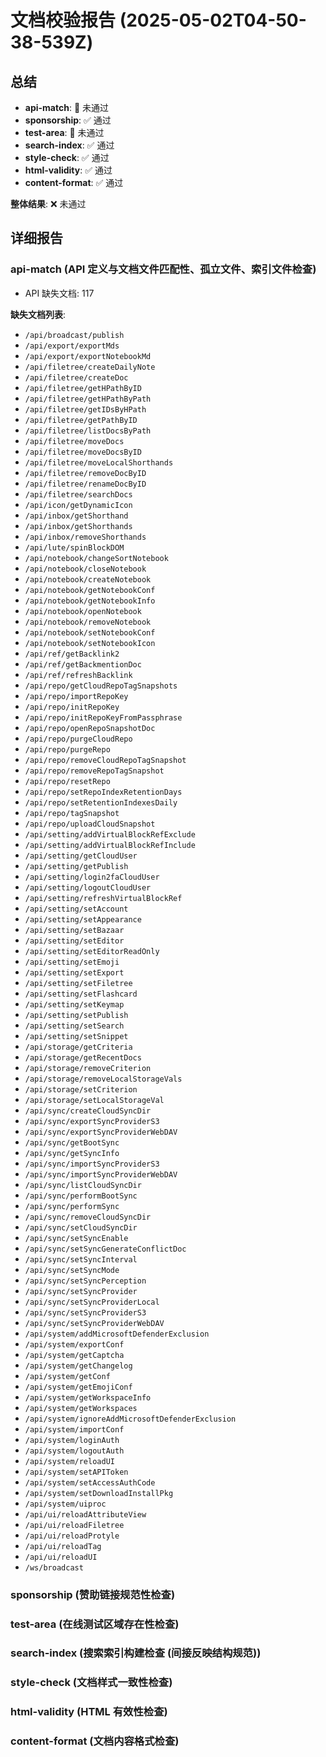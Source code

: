 # 文档校验报告 (2025-05-02T04-50-38-539Z)

## 总结

- **api-match**: 🔴 未通过
- **sponsorship**: ✅ 通过
- **test-area**: 🔴 未通过
- **search-index**: ✅ 通过
- **style-check**: ✅ 通过
- **html-validity**: ✅ 通过
- **content-format**: ✅ 通过

**整体结果**: ❌ 未通过

## 详细报告

### api-match (API 定义与文档文件匹配性、孤立文件、索引文件检查)

- API 缺失文档: 117

**缺失文档列表**:

  - `/api/broadcast/publish`
  - `/api/export/exportMds`
  - `/api/export/exportNotebookMd`
  - `/api/filetree/createDailyNote`
  - `/api/filetree/createDoc`
  - `/api/filetree/getHPathByID`
  - `/api/filetree/getHPathByPath`
  - `/api/filetree/getIDsByHPath`
  - `/api/filetree/getPathByID`
  - `/api/filetree/listDocsByPath`
  - `/api/filetree/moveDocs`
  - `/api/filetree/moveDocsByID`
  - `/api/filetree/moveLocalShorthands`
  - `/api/filetree/removeDocByID`
  - `/api/filetree/renameDocByID`
  - `/api/filetree/searchDocs`
  - `/api/icon/getDynamicIcon`
  - `/api/inbox/getShorthand`
  - `/api/inbox/getShorthands`
  - `/api/inbox/removeShorthands`
  - `/api/lute/spinBlockDOM`
  - `/api/notebook/changeSortNotebook`
  - `/api/notebook/closeNotebook`
  - `/api/notebook/createNotebook`
  - `/api/notebook/getNotebookConf`
  - `/api/notebook/getNotebookInfo`
  - `/api/notebook/openNotebook`
  - `/api/notebook/removeNotebook`
  - `/api/notebook/setNotebookConf`
  - `/api/notebook/setNotebookIcon`
  - `/api/ref/getBacklink2`
  - `/api/ref/getBackmentionDoc`
  - `/api/ref/refreshBacklink`
  - `/api/repo/getCloudRepoTagSnapshots`
  - `/api/repo/importRepoKey`
  - `/api/repo/initRepoKey`
  - `/api/repo/initRepoKeyFromPassphrase`
  - `/api/repo/openRepoSnapshotDoc`
  - `/api/repo/purgeCloudRepo`
  - `/api/repo/purgeRepo`
  - `/api/repo/removeCloudRepoTagSnapshot`
  - `/api/repo/removeRepoTagSnapshot`
  - `/api/repo/resetRepo`
  - `/api/repo/setRepoIndexRetentionDays`
  - `/api/repo/setRetentionIndexesDaily`
  - `/api/repo/tagSnapshot`
  - `/api/repo/uploadCloudSnapshot`
  - `/api/setting/addVirtualBlockRefExclude`
  - `/api/setting/addVirtualBlockRefInclude`
  - `/api/setting/getCloudUser`
  - `/api/setting/getPublish`
  - `/api/setting/login2faCloudUser`
  - `/api/setting/logoutCloudUser`
  - `/api/setting/refreshVirtualBlockRef`
  - `/api/setting/setAccount`
  - `/api/setting/setAppearance`
  - `/api/setting/setBazaar`
  - `/api/setting/setEditor`
  - `/api/setting/setEditorReadOnly`
  - `/api/setting/setEmoji`
  - `/api/setting/setExport`
  - `/api/setting/setFiletree`
  - `/api/setting/setFlashcard`
  - `/api/setting/setKeymap`
  - `/api/setting/setPublish`
  - `/api/setting/setSearch`
  - `/api/setting/setSnippet`
  - `/api/storage/getCriteria`
  - `/api/storage/getRecentDocs`
  - `/api/storage/removeCriterion`
  - `/api/storage/removeLocalStorageVals`
  - `/api/storage/setCriterion`
  - `/api/storage/setLocalStorageVal`
  - `/api/sync/createCloudSyncDir`
  - `/api/sync/exportSyncProviderS3`
  - `/api/sync/exportSyncProviderWebDAV`
  - `/api/sync/getBootSync`
  - `/api/sync/getSyncInfo`
  - `/api/sync/importSyncProviderS3`
  - `/api/sync/importSyncProviderWebDAV`
  - `/api/sync/listCloudSyncDir`
  - `/api/sync/performBootSync`
  - `/api/sync/performSync`
  - `/api/sync/removeCloudSyncDir`
  - `/api/sync/setCloudSyncDir`
  - `/api/sync/setSyncEnable`
  - `/api/sync/setSyncGenerateConflictDoc`
  - `/api/sync/setSyncInterval`
  - `/api/sync/setSyncMode`
  - `/api/sync/setSyncPerception`
  - `/api/sync/setSyncProvider`
  - `/api/sync/setSyncProviderLocal`
  - `/api/sync/setSyncProviderS3`
  - `/api/sync/setSyncProviderWebDAV`
  - `/api/system/addMicrosoftDefenderExclusion`
  - `/api/system/exportConf`
  - `/api/system/getCaptcha`
  - `/api/system/getChangelog`
  - `/api/system/getConf`
  - `/api/system/getEmojiConf`
  - `/api/system/getWorkspaceInfo`
  - `/api/system/getWorkspaces`
  - `/api/system/ignoreAddMicrosoftDefenderExclusion`
  - `/api/system/importConf`
  - `/api/system/loginAuth`
  - `/api/system/logoutAuth`
  - `/api/system/reloadUI`
  - `/api/system/setAPIToken`
  - `/api/system/setAccessAuthCode`
  - `/api/system/setDownloadInstallPkg`
  - `/api/system/uiproc`
  - `/api/ui/reloadAttributeView`
  - `/api/ui/reloadFiletree`
  - `/api/ui/reloadProtyle`
  - `/api/ui/reloadTag`
  - `/api/ui/reloadUI`
  - `/ws/broadcast`

### sponsorship (赞助链接规范性检查)

### test-area (在线测试区域存在性检查)

### search-index (搜索索引构建检查 (间接反映结构规范))

### style-check (文档样式一致性检查)

### html-validity (HTML 有效性检查)

### content-format (文档内容格式检查)

